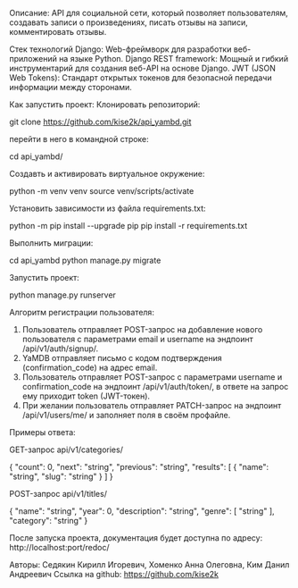Описание: 
API для социальной сети, который позволяет пользователям, создавать записи о произведениях, писать отзывы на записи,  комментировать отзывы.

Стек технологий
Django: Web-фреймворк для разработки веб-приложений на языке Python.
Django REST framework: Мощный и гибкий инструментарий для создания веб-API на основе Django.
JWT (JSON Web Tokens): Стандарт открытых токенов для безопасной передачи информации между сторонами.

Как запустить проект:
Клонировать репозиторий:

git clone https://github.com/kise2k/api_yambd.git

перейти в него в командной строке:

cd api_yambd/

Создавть и активировать виртуальное окружение:

python -m venv venv
source venv/scripts/activate

Установить зависимости из файла requirements.txt:

python -m pip install --upgrade pip
pip install -r requirements.txt

Выполнить миграции:

cd api_yambd
python manage.py migrate

Запустить проект:

python manage.py runserver

Алгоритм регистрации пользователя:
1) Пользователь отправляет POST-запрос на добавление нового пользователя с параметрами email и username на эндпоинт /api/v1/auth/signup/.
2) YaMDB отправляет письмо с кодом подтверждения (confirmation_code) на адрес email.
3) Пользователь отправляет POST-запрос с параметрами username и confirmation_code на эндпоинт /api/v1/auth/token/, в ответе на запрос ему приходит token (JWT-токен).
4) При желании пользователь отправляет PATCH-запрос на эндпоинт /api/v1/users/me/ и заполняет поля в своём профайле.

Примеры ответа:

GET-запрос
api/v1/categories/

{
  "count": 0,
  "next": "string",
  "previous": "string",
  "results": [
    {
      "name": "string",
      "slug": "string"
    }
  ]
}

POST-запрос
api/v1/titles/

{
  "name": "string",
  "year": 0,
  "description": "string",
  "genre": [
    "string"
  ],
  "category": "string"
}

После запуска проекта, документация будет доступна по адресу:
http://localhost:port/redoc/

Авторы: Седякин Кирилл Игоревич, Хоменко Анна Олеговна, Ким Данил Андреевич
Ссылка на github: https://github.com/kise2k
